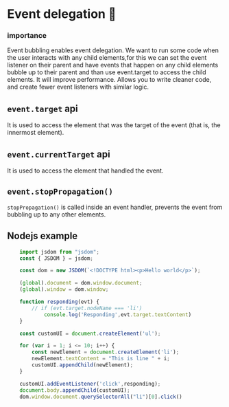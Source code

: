 
# Event delegation  📕

### importance
  Event bubbling enables event delegation. We want to run some code when the user interacts with any child 
  elements,for this we can set the event listener on their parent and have events that happen on any
  child elements bubble up to their parent and than use event.target to access the child elements.
  It will improve performance.
  Allows you to write cleaner code, and create fewer event listeners with similar logic.

## `event.target` api     
  It is used to access the element that was the target of the event (that is, the innermost element).  

## `event.currentTarget` api
  It is used to access the element that handled the event.

## `event.stopPropagation()`
  `stopPropagation()` is called inside an event handler, prevents the event from bubbling up to any other 
  elements.

## Nodejs example

```js
    import jsdom from "jsdom";
    const { JSDOM } = jsdom;

    const dom = new JSDOM(`<!DOCTYPE html><p>Hello world</p>`);

    (global).document = dom.window.document;
    (global).window = dom.window;

    function responding(evt) {    
        // if (evt.target.nodeName === 'li')
            console.log('Responding',evt.target.textContent)
    }

    const customUI = document.createElement('ul');

    for (var i = 1; i <= 10; i++) {
        const newElement = document.createElement('li');
        newElement.textContent = "This is line " + i;
        customUI.appendChild(newElement);
    }

    customUI.addEventListener('click',responding);
    document.body.appendChild(customUI);
    dom.window.document.querySelectorAll("li")[0].click()
```
